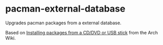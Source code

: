 # pacman-external-database

Upgrades pacman packages from a external database.

Based on [Installing packages from a CD/DVD or USB stick](https://wiki.archlinux.org/title/Pacman/Tips_and_tricks#Installing_packages_from_a_CD/DVD_or_USB_stick)
from the Arch Wiki.
